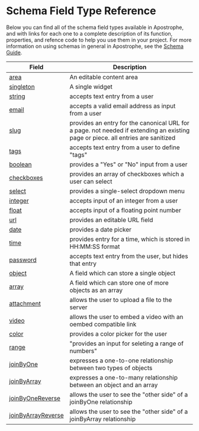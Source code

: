 # Schema Field Type Reference

Below you can find all of the schema field types available in Apostrophe, and with links for each one to a complete description of its function, properties, and refence code to help you use them in your project. For more information on using schemas in general in Apostrophe, see the [Schema Guide](/tutorials/schema-guide/schema-guide.md).

| Field | Description |
|-------|-------------|
|[area](/other/field-types/area.md) | An editable content area |
|[singleton](/other/field-types/singleton.md) | A single widget |
|[string](/other/field-types/string.md) | accepts text entry from a user |
|[email](/other/field-types/email.md) | accepts a valid email address as input from a user  |
|[slug](/other/field-types/slug.md) | provides an entry for the canonical URL for a page. not needed if extending an existing page or piece. all entries are sanitized |
|[tags](/other/field-types/tags.md) | accepts text entry from a user to define "tags" |
|[boolean](/other/field-types/boolean.md) | provides a "Yes" or "No" input from a user |
|[checkboxes](/other/field-types/checkbox.md) | provides an array of checkboxes which a user can select |
|[select](/other/field-types/select.md) | provides a single-select dropdown menu |
|[integer](/other/field-types/integer.md) | accepts input of an integer from a user |
|[float](/other/field-types/float.md) | accepts input of a floating point number |
|[url](/other/field-types/url.md) | provides an editable URL field | 
|[date](/other/field-types/date.md) | provides a date picker |
|[time](/other/field-types/time.md) | provides entry for a time, which is stored in HH:MM:SS format |
|[password](/other/field-types/password.md) | accepts text entry from the user, but hides that entry |
|[object](/other/field-types/object.md) | A field which can store a single object | 
|[array](/other/field-types/array.md) | A field which can store one of more objects as an array |
|[attachment](/other/field-types/attachment.md) | allows the user to upload a file to the server |
|[video](/other/field-types/video.md) | allows the user to embed a video with an oembed compatible link |
|[color](/other/field-types/color.md) | provides a color picker for the user | 
|[range](/other/field-types/range.md) | "provides an input for seleting a range of numbers" |
|[joinByOne](/other/field-types/joinByOne.md) | expresses a one-to-one relationship between two types of objects | 
|[joinByArray](/other/field-types/joinByArray.md) | expresses a one-to-many relationship between an object and an array |
|[joinByOneReverse](/other/field-types/joinByOneReverse.md) | allows the user to see the "other side" of a joinByOne relationship |
|[joinByArrayReverse](/other/field-types/joinByArrayReverse.md) | allows the user to see the "other side" of a joinByArray relationship |

